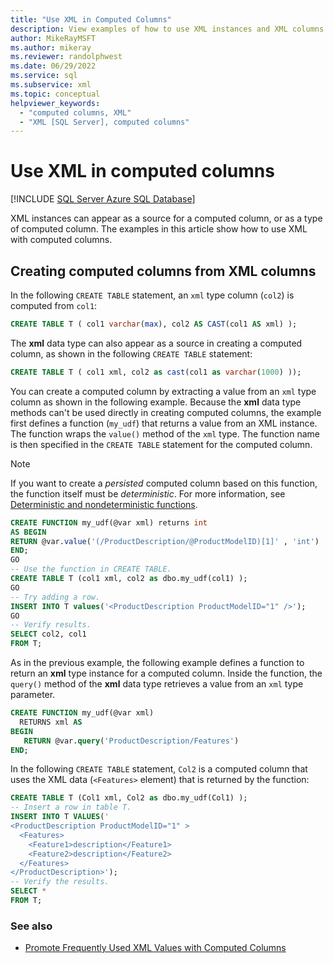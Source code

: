 ```yaml
---
title: "Use XML in Computed Columns"
description: View examples of how to use XML instances and XML columns with computed columns in SQL.
author: MikeRayMSFT
ms.author: mikeray
ms.reviewer: randolphwest
ms.date: 06/29/2022
ms.service: sql
ms.subservice: xml
ms.topic: conceptual
helpviewer_keywords:
  - "computed columns, XML"
  - "XML [SQL Server], computed columns"
---
```

# Use XML in computed columns

[!INCLUDE [SQL Server Azure SQL Database](../../includes/applies-to-version/sql-asdb.md)]

XML instances can appear as a source for a computed column, or as a type of computed column. The examples in this article show how to use XML with computed columns.

## Creating computed columns from XML columns

In the following `CREATE TABLE` statement, an `xml` type column (`col2`) is computed from `col1`:

```sql
CREATE TABLE T ( col1 varchar(max), col2 AS CAST(col1 AS xml) );
```

The **xml** data type can also appear as a source in creating a computed column, as shown in the following `CREATE TABLE` statement:

```sql
CREATE TABLE T ( col1 xml, col2 as cast(col1 as varchar(1000) ));
```

You can create a computed column by extracting a value from an `xml` type column as shown in the following example. Because the **xml** data type methods can't be used directly in creating computed columns, the example first defines a function (`my_udf`) that returns a value from an XML instance. The function wraps the `value()` method of the `xml` type. The function name is then specified in the `CREATE TABLE` statement for the computed column.

> [!NOTE]  
> If you want to create a *persisted* computed column based on this function, the function itself must be *deterministic*. For more information, see [Deterministic and nondeterministic functions](../user-defined-functions/deterministic-and-nondeterministic-functions.md).

```sql
CREATE FUNCTION my_udf(@var xml) returns int
AS BEGIN
RETURN @var.value('(/ProductDescription/@ProductModelID)[1]' , 'int')
END;
GO
-- Use the function in CREATE TABLE.
CREATE TABLE T (col1 xml, col2 as dbo.my_udf(col1) );
GO
-- Try adding a row.
INSERT INTO T values('<ProductDescription ProductModelID="1" />');
GO
-- Verify results.
SELECT col2, col1
FROM T;
```

As in the previous example, the following example defines a function to return an **xml** type instance for a computed column. Inside the function, the `query()` method of the **xml** data type retrieves a value from an `xml` type parameter.

```sql
CREATE FUNCTION my_udf(@var xml)
  RETURNS xml AS
BEGIN
   RETURN @var.query('ProductDescription/Features')
END;
```

In the following `CREATE TABLE` statement, `Col2` is a computed column that uses the XML data (`<Features>` element) that is returned by the function:

```sql
CREATE TABLE T (Col1 xml, Col2 as dbo.my_udf(Col1) );
-- Insert a row in table T.
INSERT INTO T VALUES('
<ProductDescription ProductModelID="1" >
  <Features>
    <Feature1>description</Feature1>
    <Feature2>description</Feature2>
  </Features>
</ProductDescription>');
-- Verify the results.
SELECT *
FROM T;
```

### See also

- [Promote Frequently Used XML Values with Computed Columns](../../relational-databases/xml/promote-frequently-used-xml-values-with-computed-columns.md)  
